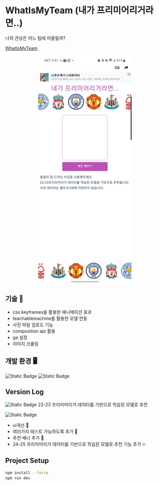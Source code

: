 # WhatIsMyTeam (내가 프리미어리거라면..)

나의 관상은 어느 팀에 어울릴까?

[WhatIsMyTeam](https://what-is-my-team.web.app/)

<p align="center">
  <img src="/public/example.gif">
</p>

## 기술 🌟

-   css keyframes을 활용한 애니메이션 효과
-   teachablemachine를 활용한 모델 연동
-   사진 파일 업로드 기능
-   composition api 활용
-   ga 설정
-   이미지 크롤링

## 개발 환경 🖥

![Static Badge](https://img.shields.io/badge/vue-3.2.45-blue)
![Static Badge](https://img.shields.io/badge/@teachablemachine/image-0.8.5-blue)

## Version Log

![Static Badge](<https://img.shields.io/badge/what_is_my_team-v1.0.0-rgb(0,0,0)>)
22-23 프리미어리거 데이터를 기반으로 학습된 모델로 추천

![Static Badge](<https://img.shields.io/badge/what_is_my_team-v2.0.0-rgb(0,0,0)>)

-   ui개선 💫
-   여러가지 테스트 가능하도록 추가 🌈
-   추천 배너 추가 🌟
-   24-25 프리미어리거 데이터를 기반으로 학습된 모델로 추천 기능 추가 🔥

## Project Setup

```sh
npm install --force
npm run dev
```

